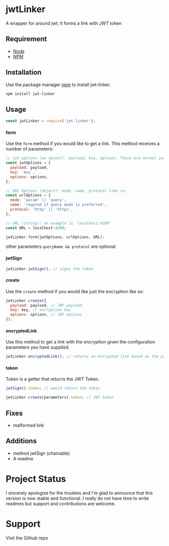 # jwtLinker

A wrapper for around jwt; It forms a link with JWT token

## Requirement

- [Node](https://nodejs.org/en/download/)
- [NPM](https://www.npmjs.com/package/jwt-linker)

## Installation

Use the package manager [npm](https://www.npmjs.com/package/jwt-linker) to install jwt-linker.

```bash
npm install jwt-linker
```

## Usage

```js
const jwtLinker = require('jwt-linker');
```

#### form

Use the `form` method if you would like to get a link. This method receives a number of parameters:

```js
// jwt options (an object): payload, key, options. These are normal jwt stuffs
const jwtOptions = {
  payload: payload,
  key: `key`,
  options: options,
};

// URL Options (object): mode, name, protocol like so:
const urlOptions = {
  mode: 'param' || 'query',
  name: 'requred if query mode is preferred',
  protocol: 'http' || 'https',
};

// URL (string): an example is `localhost:4200`
const URL = localhost:4200;

jwtLinker.form(jwtOptions, urlOptions, URL);
```

other parameters `queryName && protocol` are optional

#### jwtSign

```js
jwtLinker.jwtSign(); // signs the token
```

#### create

Use the `create` method if you would like just the encryption like so:

```js
jwtLinker.create({
  payload: payload, // JWT payload
  key: key, // encryption key
  options: options, // JWT options
});
```

#### encryptedLink

Use this method to get a link with the encryption given the configuration parameters you have supplied.

```js
jwtLinker.encryptedLink(); // returns an encrypted link based on the parameters described above in jwtLinker.form(parameters);
```

#### token

Token is a getter that returns the JWT Token.

```js
jwtSign().token; // would return the token

jwtLinker.create(parameters).token; // JWT token
```

## Fixes

- malformed link

## Additions

- method jwtSign (chainable)
- A readme

# Project Status

I sincerely apologize for the troubles and I'm glad to announce that this version is now stable and functional. I really do not have time to write readmes but support and contributions are welcome.

# Support

Visit the Github repo
